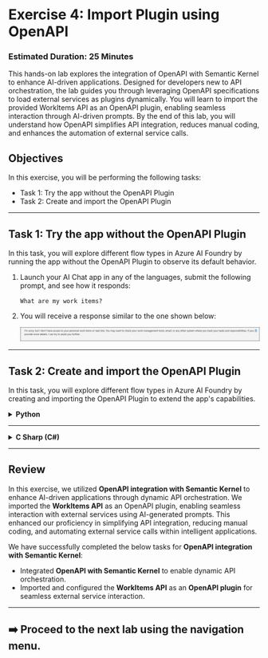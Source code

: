 # Exercise 4: Import Plugin using OpenAPI

### Estimated Duration: 25 Minutes

This hands-on lab explores the integration of OpenAPI with Semantic Kernel to enhance AI-driven applications. Designed for developers new to API orchestration, the lab guides you through leveraging OpenAPI specifications to load external services as plugins dynamically. You will learn to import the provided WorkItems API as an OpenAPI plugin, enabling seamless interaction through AI-driven prompts. By the end of this lab, you will understand how OpenAPI simplifies API integration, reduces manual coding, and enhances the automation of external service calls.

## Objectives
In this exercise, you will be performing the following tasks:
- Task 1: Try the app without the OpenAPI Plugin
- Task 2: Create and import the OpenAPI Plugin

---

## Task 1: Try the app without the OpenAPI Plugin

In this task, you will explore different flow types in Azure AI Foundry by running the app without the OpenAPI Plugin to observe its default behavior.

1. Launch your AI Chat app in any of the languages, submit the following prompt, and see how it responds:
    ```
    What are my work items?
    ```
2. You will receive a response similar to the one shown below:

    ![](./media/image_073.png)

---

## Task 2: Create and import the OpenAPI Plugin

In this task, you will explore different flow types in Azure AI Foundry by creating and importing the OpenAPI Plugin to extend the app's capabilities.

<details>
<summary><strong>Python</strong></summary>

1. Right click on `Python>src>workitems` in the left pane and select **Open in Integrated Terminal (1)**.

    ![](./media/image_074.png)

2. Use the following command to run the app:
    ```
    python api.py
    ```

3. ✅ **Important:**  
   Keep this terminal window open and running, as the application requires the active server process to serve the OpenAPI specification and endpoints.

4. You can find the OpenAPI spec at:  
   `http://127.0.0.1:8000/openapi.json`

    ![](./media/image_075.png)

5. The Swagger page is available at:  
   `http://127.0.0.1:8000/docs`

    ![](./media/image_076.png)

6. Navigate to `Python>src` directory and open **chat.py (1)** file.

    ![](./media/image_030.png)

7. Add the following code in the `# Placeholder for OpenAPI plugin` section of the file:
    ```python
    kernel.add_plugin_from_openapi(
        plugin_name="get_tasks",
        openapi_document_path="http://127.0.0.1:8000/openapi.json",
        execution_settings=OpenAPIFunctionExecutionParameters(
            enable_payload_namespacing=True,
        )
    )
    ```

    ![](./media/image_077.png)

    > **Note:** Refer to the screenshots for the correct placement of the code to avoid indentation errors.

8. In case of indentation issues, use the reference code from:  
   `https://raw.githubusercontent.com/CloudLabsAI-Azure/ai-developer/refs/heads/prod/CodeBase/python/lab-04.py`

9. Save the file.

10. Right-click on `Python>src` again and select **Open in Integrated Terminal (2)**.

    ![](./media/image_035.png)

11. Run the app:
    ```
    streamlit run app.py
    ```

12. If it doesn't open automatically, access the app via:  
    `http://localhost:8501`

13. Submit this prompt to the AI:
    ```
    What are my work items?
    ```

14. You will receive a response similar to:

    ![](./media/sk33.png)

</details>

---

<details>
<summary><strong>C Sharp (C#)</strong></summary>

1. Right-click on `Dotnet>src>Aspire>Aspire.AppHost` and select **Open in Integrated Terminal (1)**.

    ![](./media/image_040.png)

2. Run the app:
    ```
    dotnet run
    ```

3. ✅ **Important:**  
   Keep this terminal window open and running. The application needs the hosting service to be active to expose the API and UI endpoints.

4. OpenAPI spec is available at:  
   `http://localhost:5115/swagger/v1/swagger.json`

    ![](./media/image_079.png)

5. Swagger UI is available at:  
   `http://localhost:5115/swagger/index.html`

    ![](./media/image_080.png)

6. Navigate to `Dotnet>src>BlazorAI>Components>Pages` and open **Chat.razor.cs (1)**.

    ![](./media/image_038.png)

7. Add this line in the `// Import Models` section:
    ```csharp
    using Microsoft.SemanticKernel.Plugins.OpenApi;
    ```

    ![](./media/image_081.png)

8. Add this in the `// Challenge 04 - Import OpenAPI Spec` section:
    ```csharp
    await kernel.ImportPluginFromOpenApiAsync(
        pluginName: "todo",
        uri: new Uri("http://localhost:5115/swagger/v1/swagger.json"),
        executionParameters: new OpenApiFunctionExecutionParameters()
        {
            EnablePayloadNamespacing = true
        }
    );
    ```

    ![](./media/image_082.png)

    > **Note:** Refer to the screenshots for the correct placement of the code to avoid syntax or indentation issues.

9. In case of issues, use the reference code from:  
   `https://raw.githubusercontent.com/CloudLabsAI-Azure/ai-developer/refs/heads/prod/CodeBase/c%23/lab-04.cs`

10. Save the file.

11. Right-click on `Dotnet>src>Aspire>Aspire.AppHost` again and select **Open in Integrated Terminal (2)**.

    ![](./media/image_040.png)

12. Run the app:
    ```
    dotnet run
    ```

13. Open browser and go to:  
    `https://localhost:7118/`

    > **Note:** If the browser shows a security warning, refresh or reopen the link to continue.

14. Submit this prompt to the AI:
    ```
    What are my work items?
    ```

15. You will receive a response similar to:

    ![](./media/image_083.png)

16. Press `Ctrl+C` in the terminal to stop the build process after completing your interaction.

</details>

---

## Review

In this exercise, we utilized **OpenAPI integration with Semantic Kernel** to enhance AI-driven applications through dynamic API orchestration. We imported the **WorkItems API** as an OpenAPI plugin, enabling seamless interaction with external services using AI-generated prompts. This enhanced our proficiency in simplifying API integration, reducing manual coding, and automating external service calls within intelligent applications.

We have successfully completed the below tasks for **OpenAPI integration with Semantic Kernel**:

- Integrated **OpenAPI with Semantic Kernel** to enable dynamic API orchestration.  
- Imported and configured the **WorkItems API** as an **OpenAPI plugin** for seamless external service interaction.

---

## ➡️ Proceed to the next lab using the navigation menu.

